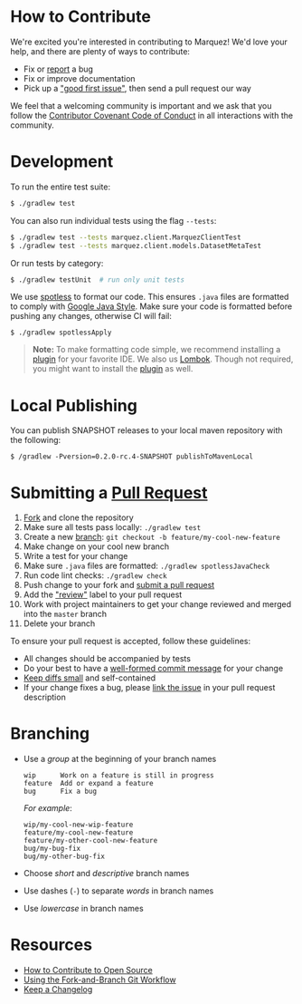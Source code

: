 # How to Contribute

We're excited you're interested in contributing to Marquez! We'd love your help, and there are plenty of ways to contribute:

* Fix or [report](https://github.com/MarquezProject/marquez-java/issues/new) a bug
* Fix or improve documentation
* Pick up a ["good first issue"](https://github.com/MarquezProject/marquez-java/labels/good%20first%20issue), then send a pull request our way

We feel that a welcoming community is important and we ask that you follow the [Contributor Covenant Code of Conduct](CODE_OF_CONDUCT.md) in all interactions with the community.

# Development

To run the entire test suite:

```bash
$ ./gradlew test
```

You can also run individual tests using the flag `--tests`:

```bash
$ ./gradlew test --tests marquez.client.MarquezClientTest
$ ./gradlew test --tests marquez.client.models.DatasetMetaTest
```

Or run tests by category:  

```bash
$ ./gradlew testUnit  # run only unit tests
```

We use [spotless](https://github.com/diffplug/spotless) to format our code. This ensures `.java` files are formatted to comply with [Google Java Style](https://google.github.io/styleguide/javaguide.html). Make sure your code is formatted before pushing any changes, otherwise CI will fail:

```
$ ./gradlew spotlessApply
```

> **Note:** To make formatting code simple, we recommend installing a [plugin](https://github.com/google/google-java-format#intellij-android-studio-and-other-jetbrains-ides) for your favorite IDE. We also us [Lombok](https://projectlombok.org). Though not required, you might want to install the [plugin](https://projectlombok.org/setup/overview) as well. 

# Local Publishing

You can publish SNAPSHOT releases to your local maven repository with the following:
```
$ /gradlew -Pversion=0.2.0-rc.4-SNAPSHOT publishToMavenLocal
```

# Submitting a [Pull Request](https://help.github.com/articles/about-pull-requests)

1. [Fork](https://github.com/MarquezProject/marquez-java/fork) and clone the repository
2. Make sure all tests pass locally: `./gradlew test`
3. Create a new [branch](#branching): `git checkout -b feature/my-cool-new-feature`
4. Make change on your cool new branch
5. Write a test for your change
6. Make sure `.java` files are formatted: `./gradlew spotlessJavaCheck`
7. Run code lint checks: `./gradlew check`
8. Push change to your fork and [submit a pull request](https://github.com/MarquezProject/marquez-java/compare)
9. Add the ["review"](https://github.com/MarquezProject/marquez-java/labels/review) label to your pull request
10. Work with project maintainers to get your change reviewed and merged into the `master` branch
11. Delete your branch

To ensure your pull request is accepted, follow these guidelines:

* All changes should be accompanied by tests
* Do your best to have a [well-formed commit message](https://tbaggery.com/2008/04/19/a-note-about-git-commit-messages.html) for your change
* [Keep diffs small](https://graysonkoonce.com/stacked-pull-requests-keeping-github-diffs-small) and self-contained
* If your change fixes a bug, please [link the issue](https://help.github.com/articles/closing-issues-using-keywords) in your pull request description

# Branching

* Use a _group_ at the beginning of your branch names

  ```
  wip      Work on a feature is still in progress
  feature  Add or expand a feature
  bug      Fix a bug
  ```
  
  _For example_:
  
  ```
  wip/my-cool-new-wip-feature
  feature/my-cool-new-feature
  feature/my-other-cool-new-feature
  bug/my-bug-fix
  bug/my-other-bug-fix
  ```
  
* Choose _short_ and _descriptive_ branch names
* Use dashes (`-`) to separate _words_ in branch names
* Use _lowercase_ in branch names

# Resources

* [How to Contribute to Open Source](https://opensource.guide/how-to-contribute)
* [Using the Fork-and-Branch Git Workflow](https://blog.scottlowe.org/2015/01/27/using-fork-branch-git-workflow)
* [Keep a Changelog](https://keepachangelog.com)

